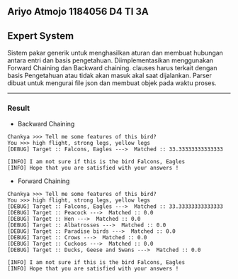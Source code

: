 ## Ariyo Atmojo 1184056 D4 TI 3A
## Expert System
Sistem pakar generik untuk menghasilkan aturan dan membuat hubungan antara entri dan basis pengetahuan. Diimplementasikan menggunakan Forward Chaining dan Backward chaining. clauses harus terkait dengan basis Pengetahuan atau tidak akan masuk akal saat dijalankan. Parser dibuat untuk mengurai file json dan membuat objek pada waktu proses.

----------------------------------
### Result
* Backward Chaining
```console
Chankya >>> Tell me some features of this bird?
You >>> high flight, strong legs, yellow legs
[DEBUG] Target :: Falcons, Eagles --->  Matched :: 33.33333333333333

[INFO] I am not sure if this is the bird Falcons, Eagles
[INFO] Hope that you are satisfied with your answers !
```

* Forward Chaining
```console
Chankya >>> Tell me some features of this bird?
You >>> high flight, strong legs, yellow legs
[DEBUG] Target :: Falcons, Eagles --->  Matched :: 33.33333333333333
[DEBUG] Target :: Peacock --->  Matched :: 0.0
[DEBUG] Target :: Hen --->  Matched :: 0.0
[DEBUG] Target :: Albatrosses --->  Matched :: 0.0
[DEBUG] Target :: Paradise birds --->  Matched :: 0.0
[DEBUG] Target :: Crows --->  Matched :: 0.0
[DEBUG] Target :: Cuckoos --->  Matched :: 0.0
[DEBUG] Target :: Ducks, Geese and Swans --->  Matched :: 0.0

[INFO] I am not sure if this is the bird Falcons, Eagles
[INFO] Hope that you are satisfied with your answers !
```
